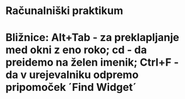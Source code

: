 # Računalniški praktikum
# Bližnice: Alt+Tab - za preklapljanje med okni z eno roko; cd - da preidemo na želen imenik; Ctrl+F - da v urejevalniku odpremo pripomoček ´Find Widget´
